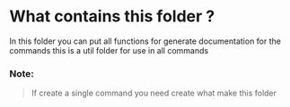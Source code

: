 # What contains this folder ?

In this folder you can put all functions for generate documentation for the commands this is a util folder for use in all commands

### Note:

> If create a single command you need create what make this folder
